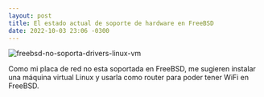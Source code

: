 ```yaml
---
layout: post
title: El estado actual de soporte de hardware en FreeBSD
date: 2022-10-03 23:06 -0300
---
```


![freebsd-no-soporta-drivers-linux-vm](/img/freebsd_linuxvm.png)

Como mi placa de red no esta soportada en FreeBSD, me sugieren instalar una máquina virtual Linux y usarla como router para poder tener WiFi en FreeBSD. 
